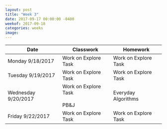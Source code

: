 ```yaml
---
layout: post
title: "Week 3"
date: 2017-09-17 00:00:00 -0400
weekof: 2017-09-18
categories: weeks
image:
---
```


|Date                        |Classwork|Homework|
|----------------------------|---------|--------|
|Monday 9/18/2017            | Work on Explore Task | Work on Explore Task |
|Tuesday 9/19/2017           | Work on Explore Task | Work on Explore Task |
|Wednesday 9/20/2017         | Work on Explore Task <br><br> PB&J | Everyday Algorithms |
|Friday 9/22/2017            | Work on Explore Task | Work on Explore Task |

